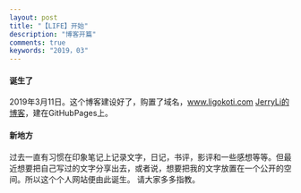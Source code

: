 ```yaml
---
layout: post
title: "【LIFE】开始"
description: "博客开篇"
comments: true
keywords: "2019，03"
---
```

#### 诞生了
2019年3月11日。这个博客建设好了，购置了域名，www.ligokoti.com [JerryLi的博客](www.ligokoti.com)，建在GitHubPages上。
#### 新地方
 过去一直有习惯在印象笔记上记录文字，日记，书评，影评和一些感想等等。但最近想要把自己写过的文字分享出去，或者说，想要把我的文字放置在一个公开的空间。所以这个个人网站便由此诞生。
 请大家多多指教。

